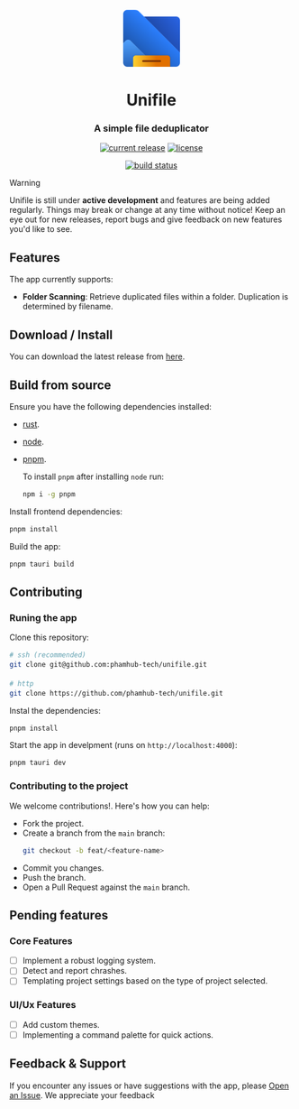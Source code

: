 <div id="app-logo" align="center">
    <br />
    <img src="./app-icon.png" height="101px" />
    <h1>Unifile</h1>
	<h3>A simple file deduplicator</h3>
</div>

<div id="badges" align="center">

[![current release](https://img.shields.io/github/release/phamhub-tech/unifile.svg)](https://github.com/phamhub-tech/unifile/releases)
[![license](https://img.shields.io/github/license/phamhub-tech/unifile.svg)](https://github.com/phamhub-tech/unifile/blob/main/LICENSE)

[![build status](https://img.shields.io/github/actions/workflow/status/phamhub-tech/unifile/dev-release.yml?branch=dev&label=build)](https://github.com/phamhub-tech/unifile/actions/workflows/dev-release.yml?query=branch%3Adev)
</div>


> [!WARNING]
> Unifile is still under **active development** and features are being added regularly. Things may break or change at any time without notice! Keep an eye out for new releases, report bugs and give feedback on new features you'd like to see.

## Features

The app currently supports:
- **Folder Scanning**: Retrieve duplicated files within a folder. Duplication is determined by filename.


## Download / Install

You can download the latest release from [here](https://github.com/phamhub-tech/unifile/releases).

## Build from source

Ensure you have the following dependencies installed:
- [rust](https://www.rust-lang.org/tools/install).
- [node](https://nodejs.org/en/download/package-manager).
- [pnpm](https://pnpm.io/installation).
	
	To install `pnpm` after installing `node` run:
	```sh
	npm i -g pnpm
	```

Install frontend dependencies:

```bash
pnpm install
```

Build the app:

```sh
pnpm tauri build
```

## Contributing

### Runing the app

Clone this repository:

```sh
# ssh (recommended)
git clone git@github.com:phamhub-tech/unifile.git

# http
git clone https://github.com/phamhub-tech/unifile.git
```

Instal the dependencies:

```sh
pnpm install
```

Start the app in develpment (runs on `http://localhost:4000`):

```sh
pnpm tauri dev
```

### Contributing to the project

We welcome contributions!.  Here's how you can help:

- Fork the project.
- Create a branch from the `main` branch:
	```sh
	git checkout -b feat/<feature-name>
	```
- Commit you changes.
- Push the branch.
- Open a Pull Request against the `main` branch.


## Pending features

### Core Features

- [ ] Implement a robust logging system.
- [ ] Detect and report chrashes.
- [ ] Templating project settings based on the type of project selected.

### UI/Ux Features

- [ ] Add custom themes.
- [ ] Implementing a command palette for quick actions.

## Feedback & Support

If you encounter any issues or have suggestions with the app, please [Open an Issue](https://github.com/phamhub-tech/unifile/issues).  We appreciate your feedback
